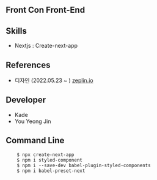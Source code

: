## Front Con Front-End

## Skills
<ul>
    <li>Nextjs : Create-next-app</li>
</ul>

## References
<ul>
    <li>디자인 (2022.05.23 ~ ) <a href="https://zpl.io/09lx0Gm">zeplin.io</a></li>
</ul>

## Developer
<ul>
    <li>Kade</li>
    <li>You Yeong Jin</li>
</ul>


## Command Line

```
    $ npx create-next-app
    $ npm i styled-component
    $ npm i --save-dev babel-plugin-styled-components
    $ npm i babel-preset-next
```
